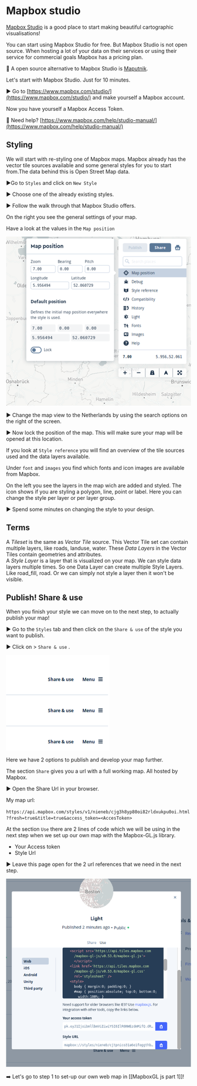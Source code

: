 # Mapbox studio

[Mapbox Studio](https://www.mapbox.com/mapbox-studio/) is a good place to start making beautiful cartographic visualisations! 

You can start using Mapbox Studio for free. But Mapbox Studio is not open source. When hosting a lot of your data on their services or using their service for commercial goals Mapbox has a pricing plan. 

:link: A open source alternative to Mapbox Studio is [Maputnik](https://maputnik.github.io/).

Let's start with Mapbox Studio. Just for 10 minutes.

:arrow_forward: Go to  [https://www.mapbox.com/studio/](https://www.mapbox.com/studio/) and make yourself a Mapbox account.

Now you have yourself a Mapbox Access Token. 

:link: Need help?  [https://www.mapbox.com/help/studio-manual/](https://www.mapbox.com/help/studio-manual/)

## Styling

We will start with re-styling one of Mapbox maps. Mapbox already has the vector tile sources available and some general styles for you to start from.The data behind this is Open Street Map data.   

:arrow_forward:Go to `Styles` and click on `New Style`

:arrow_forward: Choose one of the already existing styles. 

:arrow_forward: Follow the walk through that Mapbox Studio offers.


On the right you see the general settings of your map. 

Have a look at the values in the `Map position`

![](img/map_position1.png)

:arrow_forward: Change the map view to the Netherlands by using the search options on the right of the screen. 

:arrow_forward: Now lock the position of the map. This will make sure your map will be opened at this location.

If you look at `Style reference` you will find an overview of the tile sources used and the data layers available. 

Under `font` and `images` you find which fonts and icon images are available from Mapbox. 

On the left you see the layers in the map wich are added and styled. The icon shows if you are styling a polygon, line, point or label. Here you can change the style per layer or per layer group. 

:arrow_forward: Spend some minutes on changing the style to your design.

## Terms

A *Tileset* is the same as *Vector Tile* source. This Vector Tile set can contain multiple layers, like roads, landuse, water. These *Data Layers* in the Vector Tiles contain geometries and attributes.  
A *Style Layer* is a layer that is visualized on your map. We can style data layers multiple times. So one Data Layer can create multiple Style Layers. Like road_fill, road. Or we can simply not style a layer then it won't be visible.

## Publish! Share & use

When you finish your style we can move on to the next step, to actually publish your map! 

:arrow_forward: Go to the `Styles` tab and then click on the `Share & use` of the style you want to publish. 

:arrow_forward: Click on  > `Share & use` . 

![](img/shareuse.png)

Here we have 2 options to publish and develop your map further. 

The section `Share` gives you a url with a full working map. All hosted by Mapbox. 

:arrow_forward: Open the Share Url in your browser. 

My map url:

`https://api.mapbox.com/styles/v1/nieneb/cjg3h8yp80oi82rldxukpu0oi.html?fresh=true&title=true&access_token=<AccesToken>`


At the section `Use` there are 2 lines of code which we will be using in the next step when we set up our own map with the Mapbox-GL.js library.

* Your Access token
* Style Url

:arrow_forward: Leave this page open for the 2 url references that we need in the next step. 

![](img/mapboxshareuse.png)

:arrow_right: Let's go to step 1 to set-up our own web map in [[MapboxGL js part 1]]! 
